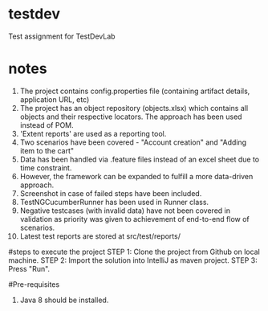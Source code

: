# testdev
Test assignment for TestDevLab

# notes
1. The project contains config.properties file (containing artifact details, application URL, etc)
2. The project has an object repository (objects.xlsx) which contains all objects and their respective locators.
   The approach has been used instead of POM.
3. 'Extent reports' are used as a reporting tool.
4. Two scenarios have been covered - "Account creation" and "Adding item to the cart"
5. Data has been handled via .feature files instead of an excel sheet due to time constraint.
6. However, the framework can be expanded to fulfill a more data-driven approach.
7. Screenshot in case of failed steps have been included.
8. TestNGCucumberRunner has been used in Runner class.
9. Negative testcases (with invalid data) have not been covered in validation as priority was given
   to achievement of end-to-end flow of scenarios.
10. Latest test reports are stored at src/test/reports/

#steps to execute the project
STEP 1: Clone the project from Github on local machine.
STEP 2: Import the solution into IntelliJ as maven project.
STEP 3: Press "Run".

#Pre-requisites
1. Java 8 should be installed.
